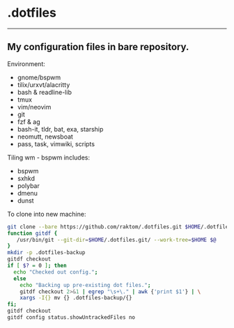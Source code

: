 # .dotfiles
---
## My configuration files in bare repository.

Environment:
- gnome/bspwm
- tilix/urxvt/alacritty
- bash & readline-lib
- tmux
- vim/neovim
- git
- fzf & ag
- bash-it, tldr, bat, exa, starship
- neomutt, newsboat
- pass, task, vimwiki, scripts

Tiling wm - bspwm includes:
- bspwm
- sxhkd
- polybar
- dmenu
- dunst

 To clone into new machine:
```bash
git clone --bare https://github.com/raktom/.dotfiles.git $HOME/.dotfiles.git
function gitdf {
   /usr/bin/git --git-dir=$HOME/.dotfiles.git/ --work-tree=$HOME $@
}
mkdir -p .dotfiles-backup
gitdf checkout
if [ $? = 0 ]; then
  echo "Checked out config.";
  else
    echo "Backing up pre-existing dot files.";
    gitdf checkout 2>&1 | egrep "\s+\." | awk {'print $1'} | \
	xargs -I{} mv {} .dotfiles-backup/{}
fi;
gitdf checkout
gitdf config status.showUntrackedFiles no
```


